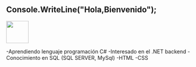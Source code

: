 ## Console.WriteLine("Hola,Bienvenido");
<img src="https://media1.giphy.com/media/v1.Y2lkPTc5MGI3NjExbndpb2c5eHJka2x4cHVxanFwbjZqNHpmZnl2dW4yanQyeWxtYXZ2cyZlcD12MV9pbnRlcm5hbF9naWZfYnlfaWQmY3Q9Zw/gEKz4VLX7fQlsl8SFE/giphy.gif" width="60px">

-Aprendiendo lenguaje programación C#
-Interesado en el .NET backend
-Conocimiento en SQL (SQL SERVER, MySql)
-HTML
-CSS



<!--
**GMars7502/GMars7502** is a ✨ _special_ ✨ repository because its `README.md` (this file) appears on your GitHub profile.

Here are some ideas to get you started:

- 🔭 I’m currently working on ...
- 🌱 I’m currently learning ...
- 👯 I’m looking to collaborate on ...
- 🤔 I’m looking for help with ...
- 💬 Ask me about ...
- 📫 How to reach me: ...
- 😄 Pronouns: ...
- ⚡ Fun fact: ...
-->
